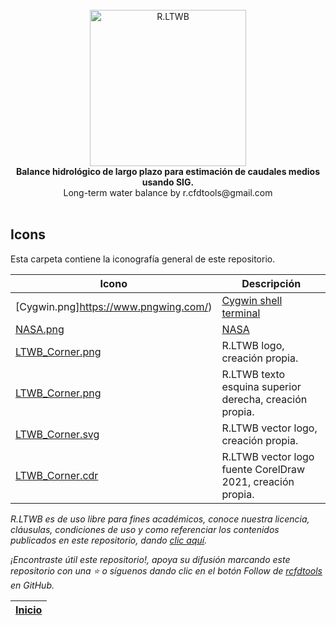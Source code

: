 <div align="center">
  <br>
  <img alt="R.LTWB" src="https://github.com/rcfdtools/R.LTWB/blob/main/.icons/R.LTWB.svg" width="250px">
  <br><b>Balance hidrológico de largo plazo para estimación de caudales medios usando SIG.</b><br>Long-term water balance by r.cfdtools@gmail.com<br><br>  
</div>


## Icons

Esta carpeta contiene la iconografía general de este repositorio.

| Icono                                                                                   | Descripción                                                |
|-----------------------------------------------------------------------------------------|------------------------------------------------------------|
| [Cygwin.png]https://www.pngwing.com/)                                                   | [Cygwin shell terminal](https://www.cygwin.com/)           |
| [NASA.png](https://www.pngwing.com/)                                                    | [NASA](https://www.nasa.gov/)                              |
| [LTWB_Corner.png](https://github.com/rcfdtools/R.LTWB/blob/main/.icons/LTWB_Corner.png) | R.LTWB logo, creación propia.                              |
| [LTWB_Corner.png](https://github.com/rcfdtools/R.LTWB/blob/main/.icons/LTWB_Corner.png) | R.LTWB texto esquina superior derecha, creación propia.    |
| [LTWB_Corner.svg](https://github.com/rcfdtools/R.LTWB/blob/main/.icons/R.LTWB.svg)      | R.LTWB vector logo, creación propia.                       |
| [LTWB_Corner.cdr](https://github.com/rcfdtools/R.LTWB/blob/main/.icons/R.LTWB.cdr)      | R.LTWB vector logo fuente CorelDraw 2021, creación propia. |


_R.LTWB es de uso libre para fines académicos, conoce nuestra licencia, cláusulas, condiciones de uso y como referenciar los contenidos publicados en este repositorio, dando [clic aquí](https://github.com/rcfdtools/R.LTWB/wiki/License)._

_¡Encontraste útil este repositorio!, apoya su difusión marcando este repositorio con una ⭐ o síguenos dando clic en el botón Follow de [rcfdtools](https://github.com/rcfdtools) en GitHub._

| [Inicio](https://github.com/rcfdtools/R.LTWB/wiki) |
|----------------------------------------------------|